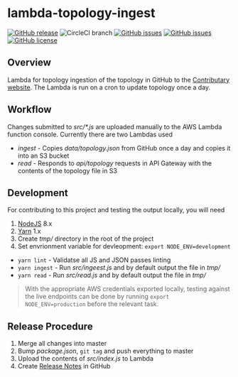 # lambda-topology-ingest
[![GitHub release](https://img.shields.io/github/tag/ContributaryCommunity/lambda-topology-ingest.svg)](https://github.com/ContributaryCommunity/lambda-topology-ingest/tags)
![CircleCI branch](https://img.shields.io/circleci/project/github/ContributaryCommunity/lambda-topology-ingest/master.svg?style=plastic)
[![GitHub issues](https://img.shields.io/github/issues-raw/ContributaryCommunity/lambda-topology-ingest.svg)](https://github.com/ContributaryCommunity/lambda-topology-ingest/issues)
[![GitHub issues](https://img.shields.io/github/issues-pr-raw/ContributaryCommunity/lambda-topology-ingest.svg)](https://github.com/ContributaryCommunity/lambda-topology-ingest/issues)
[![GitHub license](https://img.shields.io/badge/license-MIT-blue.svg)](https://raw.githubusercontent.com/ContributaryCommunity/lambda-topology-ingest/master/LICENSE.md)

## Overview
Lambda for topology ingestion of the topology in GitHub to the [Contributary website](https://lambda-topology-ingest).  The Lambda is run on a cron to update topology once a day.

## Workflow
Changes submitted to _src/*.js_ are uploaded manually to the AWS Lambda function console.  Currently there are two Lambdas used
- _ingest_ - Copies _data/topology.json_ from GitHub once a day and copies it into an S3 bucket
- _read_ - Responds to _api/topology_ requests in API Gateway with the contents of the topology file in S3

## Development
For contributing to this project and testing the output locally, you will need
1. [NodeJS](https://nodejs.org/) 8.x
1. [Yarn](https://yarnpkg.com) 1.x
1. Create _tmp/_ directory in the root of the project
1. Set envrionment variable for devleopment: `export NODE_ENV=development`

- `yarn lint` - Validatse all JS and JSON passes linting
- `yarn ingest` - Run _src/ingeest.js_ and by default output the file in _tmp/_
- `yarn read` - Run _src/read.js_ and by default output the file in _tmp/_

> With the appropriate AWS credentials exported locally, testing against the live endpoints can be done by running `export NODE_ENV=production` before the relevant task.

## Release Procedure
1. Merge all changes into master
1. Bump _package.json_, `git tag` and push everything to master
1. Upload the contents of _src/index.js_ to Lambda
1. Create [Release Notes](https://github.com/ContributaryCommunity/lambda-topology-ingest/releases) in GitHub